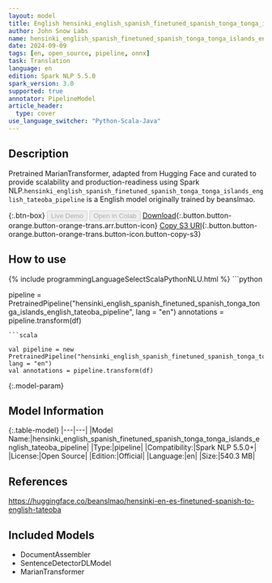 ```yaml
---
layout: model
title: English hensinki_english_spanish_finetuned_spanish_tonga_tonga_islands_english_tateoba_pipeline pipeline MarianTransformer from beanslmao
author: John Snow Labs
name: hensinki_english_spanish_finetuned_spanish_tonga_tonga_islands_english_tateoba_pipeline
date: 2024-09-09
tags: [en, open_source, pipeline, onnx]
task: Translation
language: en
edition: Spark NLP 5.5.0
spark_version: 3.0
supported: true
annotator: PipelineModel
article_header:
  type: cover
use_language_switcher: "Python-Scala-Java"
---
```


## Description

Pretrained MarianTransformer, adapted from Hugging Face and curated to provide scalability and production-readiness using Spark NLP.`hensinki_english_spanish_finetuned_spanish_tonga_tonga_islands_english_tateoba_pipeline` is a English model originally trained by beanslmao.

{:.btn-box}
<button class="button button-orange" disabled>Live Demo</button>
<button class="button button-orange" disabled>Open in Colab</button>
[Download](https://s3.amazonaws.com/auxdata.johnsnowlabs.com/public/models/hensinki_english_spanish_finetuned_spanish_tonga_tonga_islands_english_tateoba_pipeline_en_5.5.0_3.0_1725840141124.zip){:.button.button-orange.button-orange-trans.arr.button-icon}
[Copy S3 URI](s3://auxdata.johnsnowlabs.com/public/models/hensinki_english_spanish_finetuned_spanish_tonga_tonga_islands_english_tateoba_pipeline_en_5.5.0_3.0_1725840141124.zip){:.button.button-orange.button-orange-trans.button-icon.button-copy-s3}

## How to use



<div class="tabs-box" markdown="1">
{% include programmingLanguageSelectScalaPythonNLU.html %}
```python

pipeline = PretrainedPipeline("hensinki_english_spanish_finetuned_spanish_tonga_tonga_islands_english_tateoba_pipeline", lang = "en")
annotations =  pipeline.transform(df)   

```
```scala

val pipeline = new PretrainedPipeline("hensinki_english_spanish_finetuned_spanish_tonga_tonga_islands_english_tateoba_pipeline", lang = "en")
val annotations = pipeline.transform(df)

```
</div>

{:.model-param}
## Model Information

{:.table-model}
|---|---|
|Model Name:|hensinki_english_spanish_finetuned_spanish_tonga_tonga_islands_english_tateoba_pipeline|
|Type:|pipeline|
|Compatibility:|Spark NLP 5.5.0+|
|License:|Open Source|
|Edition:|Official|
|Language:|en|
|Size:|540.3 MB|

## References

https://huggingface.co/beanslmao/hensinki-en-es-finetuned-spanish-to-english-tateoba

## Included Models

- DocumentAssembler
- SentenceDetectorDLModel
- MarianTransformer